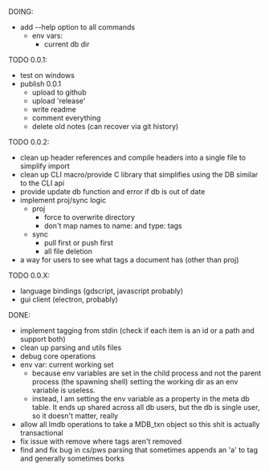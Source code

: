DOING:
- add --help option to all commands
    - env vars:
        - current db dir

TODO 0.0.1:
- test on windows
- publish 0.0.1
    - upload to github
    - upload 'release'
    - write readme
    - comment everything
    - delete old notes (can recover via git history)




TODO 0.0.2:
- clean up header references and compile headers into a single file to simplify import
- clean up CLI macro/provide C library that simplifies using the DB similar to the CLI api
- provide update db function and error if db is out of date
- implement proj/sync logic
    - proj
        - force to overwrite directory
        - don't map names to name: and type: tags
    - sync
        - pull first or push first
        - all file deletion
- a way for users to see what tags a document has (other than proj)

TODO 0.0.X:
- language bindings (gdscript, javascript probably)
- gui client (electron, probably)

DONE:
- implement tagging from stdin (check if each item is an id or a path and support both)
- clean up parsing and utils files
- debug core operations
- env var: current working set
    - because env variables are set in the child process and not the parent process (the spawning shell) setting the working dir as an env variable is useless.
    - instead, I am setting the env variable as a property in the meta db table. It ends up shared across all db users, but the db is single user, so it doesn't matter, really
- allow all lmdb operations to take a MDB_txn object so this shit is actually transactional
- fix issue with remove where tags aren't removed
- find and fix bug in cs/pws parsing that sometimes appends an 'a' to tag and generally sometimes borks